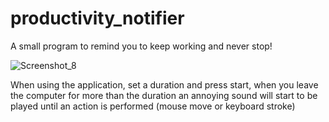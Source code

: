 # productivity_notifier
A small program to remind you to keep working and never stop!

![Screenshot_8](https://user-images.githubusercontent.com/44104789/136438572-a7a7cbc4-8a01-472a-b0d5-40eb2a4577de.png)


When using the application, set a duration and press start, when you leave the computer for more than the duration
an annoying sound will start to be played until an action is performed (mouse move or keyboard stroke)
